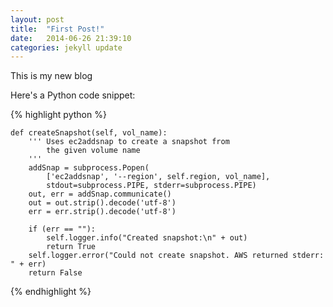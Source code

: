 ```yaml
---
layout: post
title:  "First Post!"
date:   2014-06-26 21:39:10
categories: jekyll update
---
```


This is my new blog

Here's a Python code snippet:

{% highlight python %}

	def createSnapshot(self, vol_name):
		''' Uses ec2addsnap to create a snapshot from
			the given volume name
		'''
		addSnap = subprocess.Popen(
			['ec2addsnap', '--region', self.region, vol_name],
			stdout=subprocess.PIPE, stderr=subprocess.PIPE)
		out, err = addSnap.communicate()
		out = out.strip().decode('utf-8')
		err = err.strip().decode('utf-8')

		if (err == ""):
			self.logger.info("Created snapshot:\n" + out)
			return True
		self.logger.error("Could not create snapshot. AWS returned stderr: " + err)
		return False

{% endhighlight %}